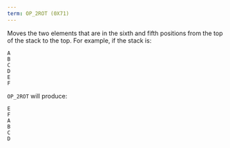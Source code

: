 ```yaml
---
term: OP_2ROT (0X71)
---
```


Moves the two elements that are in the sixth and fifth positions from the top of the stack to the top. For example, if the stack is:

```text
A
B
C
D
E
F
```

`OP_2ROT` will produce:

```text
E
F
A
B
C
D
```